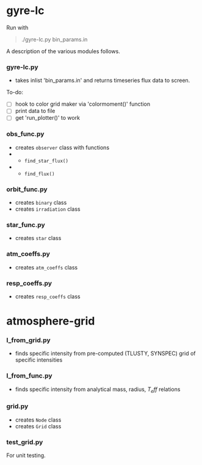 # gyre-lc


Run with
> ./gyre-lc.py bin_params.in

A description of the various modules follows.

### gyre-lc.py

- takes inlist 'bin_params.in' and returns timeseries flux data to screen.

To-do:
- [ ] hook to color grid maker via 'colormoment()' function
- [ ] print data to file
- [ ] get 'run_plotter()' to work

### obs_func.py

- creates `observer` class with functions
- - `find_star_flux()`
- - `find_flux()`

### orbit_func.py

- creates `binary` class
- creates `irradiation` class

### star_func.py

- creates `star` class

### atm_coeffs.py

- creates `atm_coeffs` class

### resp_coeffs.py

- creates `resp_coeffs` class


# atmosphere-grid

### I_from_grid.py

- finds specific intensity from pre-computed (TLUSTY, SYNSPEC) grid of specific intensities

### I_from_func.py

- finds specific intensity from analytical mass, radius, $T_eff$ relations

### grid.py
- creates `Node` class
- creates `Grid` class

### test_grid.py
For unit testing.
